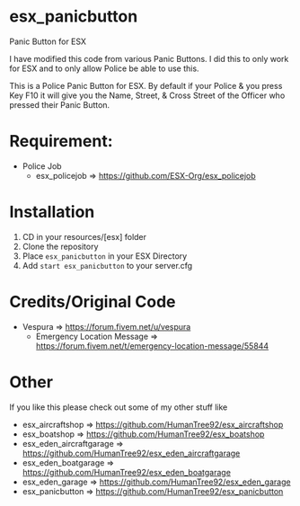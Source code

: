 # esx_panicbutton
Panic Button for ESX

I have modified this code from various Panic Buttons. I did this to only work for ESX and to only allow Police be able to use this.

This is a Police Panic Button for ESX. By default if your Police & you press Key F10 it will give you the Name, Street, & Cross Street of the Officer who pressed their Panic Button.

# Requirement:
  
* Police Job
  * esx_policejob => https://github.com/ESX-Org/esx_policejob

# Installation

1) CD in your resources/[esx] folder
2) Clone the repository
3) Place `esx_panicbutton` in your ESX Directory
4) Add `start esx_panicbutton` to your server.cfg

# Credits/Original Code
* Vespura => https://forum.fivem.net/u/vespura
  * Emergency Location Message => https://forum.fivem.net/t/emergency-location-message/55844

# Other
If you like this please check out some of my other stuff like
* esx_aircraftshop => https://github.com/HumanTree92/esx_aircraftshop
* esx_boatshop => https://github.com/HumanTree92/esx_boatshop
* esx_eden_aircraftgarage => https://github.com/HumanTree92/esx_eden_aircraftgarage
* esx_eden_boatgarage => https://github.com/HumanTree92/esx_eden_boatgarage
* esx_eden_garage => https://github.com/HumanTree92/esx_eden_garage
* esx_panicbutton => https://github.com/HumanTree92/esx_panicbutton
